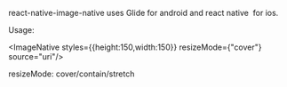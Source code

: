 react-native-image-native uses Glide for android and react native <Image/> for ios.


Usage: 

<ImageNative styles={{height:150,width:150}} resizeMode={"cover"} source="uri"/>

resizeMode: cover/contain/stretch
